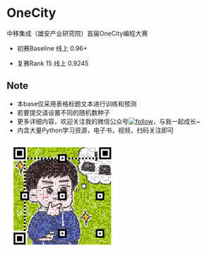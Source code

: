 # OneCity
中移集成（雄安产业研究院）首届OneCity编程大赛

* 初赛Baseline 线上 0.96+

* 复赛Rank 15 线上 0.9245

## Note

* 本base仅采用表格标题文本进行训练和预测
* 若要提交请设置不同的随机数种子
* 更多详细内容，欢迎关注我的微信公众号[![follow](https://img.shields.io/badge/老肥-码码码-brightgreen.svg)](https://mp.weixin.qq.com/mp/profile_ext?action=home&__biz=MzkyMTAwMjQ4NA==&scene=124#wechat_redirect)，与我一起成长~
* 内含大量Python学习资源，电子书，视频，扫码关注即可
<img src="https://github.com/librauee/OneCity/blob/master/vx_qrcode.png" width = "50%" height = "50%" div align=center />
